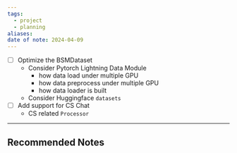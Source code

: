 ```yaml
---
tags:
  - project
  - planning
aliases: 
date of note: 2024-04-09
---
```


- [ ] Optimize the BSMDataset
	- Consider Pytorch Lightning Data Module
		- how data load under multiple GPU
		- how data preprocess under multiple GPU
		- how data loader is built
	- Consider Huggingface `datasets`
- [ ] Add support for CS Chat
	- CS related `Processor`








-----------
##  Recommended Notes